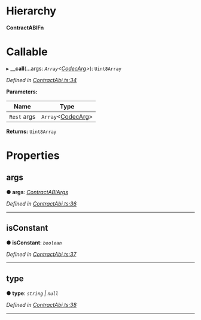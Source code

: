 

# Hierarchy

**ContractABIFn**

# Callable
▸ **__call**(...args: *`Array`<[CodecArg](../modules/_types_.md#codecarg)>*): `Uint8Array`

*Defined in [ContractAbi.ts:34](https://github.com/polkadot-js/api/blob/adec070/packages/types/src/ContractAbi.ts#L34)*

**Parameters:**

| Name | Type |
| ------ | ------ |
| `Rest` args | `Array`<[CodecArg](../modules/_types_.md#codecarg)> |

**Returns:** `Uint8Array`

# Properties

<a id="args"></a>

##  args

**● args**: *[ContractABIArgs](../modules/_contractabi_.md#contractabiargs)*

*Defined in [ContractAbi.ts:36](https://github.com/polkadot-js/api/blob/adec070/packages/types/src/ContractAbi.ts#L36)*

___
<a id="isconstant"></a>

##  isConstant

**● isConstant**: *`boolean`*

*Defined in [ContractAbi.ts:37](https://github.com/polkadot-js/api/blob/adec070/packages/types/src/ContractAbi.ts#L37)*

___
<a id="type"></a>

##  type

**● type**: *`string` \| `null`*

*Defined in [ContractAbi.ts:38](https://github.com/polkadot-js/api/blob/adec070/packages/types/src/ContractAbi.ts#L38)*

___

